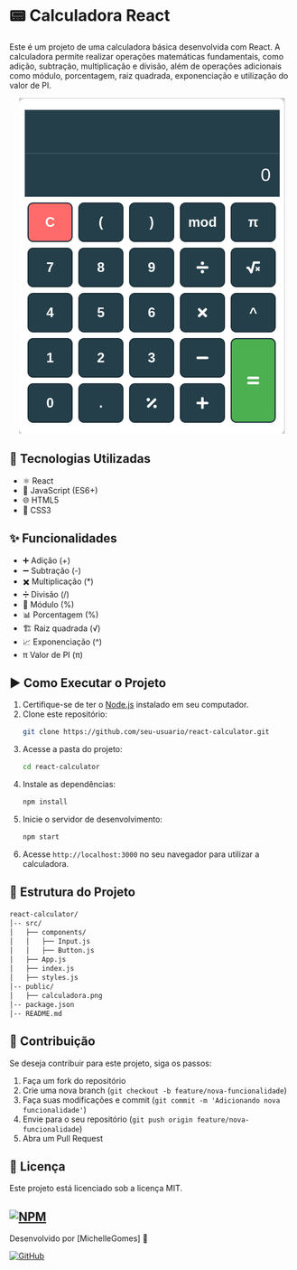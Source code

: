 # 📟 Calculadora React

Este é um projeto de uma calculadora básica desenvolvida com React. A calculadora permite realizar operações matemáticas fundamentais, como adição, subtração, multiplicação e divisão, além de operações adicionais como módulo, porcentagem, raiz quadrada, exponenciação e utilização do valor de PI.

<div align="center">
  <img src="./public/calculator.png" alt="Calculador desenvolvida" />
</div>

## 🚀 Tecnologias Utilizadas
- ⚛️ React
- 📜 JavaScript (ES6+)
- 🌐 HTML5
- 🎨 CSS3

## ✨ Funcionalidades
- ➕ Adição (+)
- ➖ Subtração (-)
- ✖️ Multiplicação (*)
- ➗ Divisão (/)
- 🔢 Módulo (%)
- 📊 Porcentagem (%)
- 🏗️ Raiz quadrada (√)
- 📈 Exponenciação (^)
- π Valor de PI (π)

## ▶️ Como Executar o Projeto
1. Certifique-se de ter o [Node.js](https://nodejs.org/) instalado em seu computador.
2. Clone este repositório:
   ```bash
   git clone https://github.com/seu-usuario/react-calculator.git
   ```
3. Acesse a pasta do projeto:
   ```bash
   cd react-calculator
   ```
4. Instale as dependências:
   ```bash
   npm install
   ```
5. Inicie o servidor de desenvolvimento:
   ```bash
   npm start
   ```
6. Acesse `http://localhost:3000` no seu navegador para utilizar a calculadora.

## 📂 Estrutura do Projeto
```
react-calculator/
│-- src/
│   ├── components/
│   │   ├── Input.js
│   │   ├── Button.js
│   ├── App.js
│   ├── index.js
│   ├── styles.js
│-- public/
│   ├── calculadora.png
│-- package.json
│-- README.md
```

## 🤝 Contribuição
Se deseja contribuir para este projeto, siga os passos:
1. Faça um fork do repositório
2. Crie uma nova branch (`git checkout -b feature/nova-funcionalidade`)
3. Faça suas modificações e commit (`git commit -m 'Adicionando nova funcionalidade'`)
4. Envie para o seu repositório (`git push origin feature/nova-funcionalidade`)
5. Abra um Pull Request

## 📜 Licença
Este projeto está licenciado sob a licença MIT.

[![NPM](https://img.shields.io/npm/l/react)](https://github.com/michelleGomes85/react-calculator/blob/main/LICENSE) 
---

Desenvolvido por [MichelleGomes] 🚀

[![GitHub](https://img.shields.io/badge/GitHub-000?style=for-the-badge&logo=github&logoColor=white)](https://github.com/michellegomes85)
